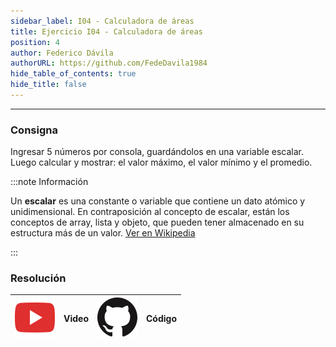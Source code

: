 ```yaml
---
sidebar_label: I04 - Calculadora de áreas
title: Ejercicio I04 - Calculadora de áreas
position: 4
author: Federico Dávila
authorURL: https://github.com/FedeDavila1984
hide_table_of_contents: true
hide_title: false
---
```

---
### Consigna
Ingresar 5 números por consola, guardándolos en una variable escalar. Luego calcular y mostrar: el valor máximo, el valor mínimo y el promedio.

:::note Información

Un **escalar** es una constante o variable que contiene un dato atómico y unidimensional. En contraposición al concepto de escalar, están los conceptos de array, lista y objeto, que pueden tener almacenado en su estructura más de un valor.​ [Ver en Wikipedia](https://es.wikipedia.org/wiki/Escalar_(inform%C3%A1tica)) 

:::

### Resolución
| ![img](/base/youtube.svg) | Video | ![img](/base/github.svg) | Código |
| :-----------------------: | :---: | :----------------------: | :----: |
